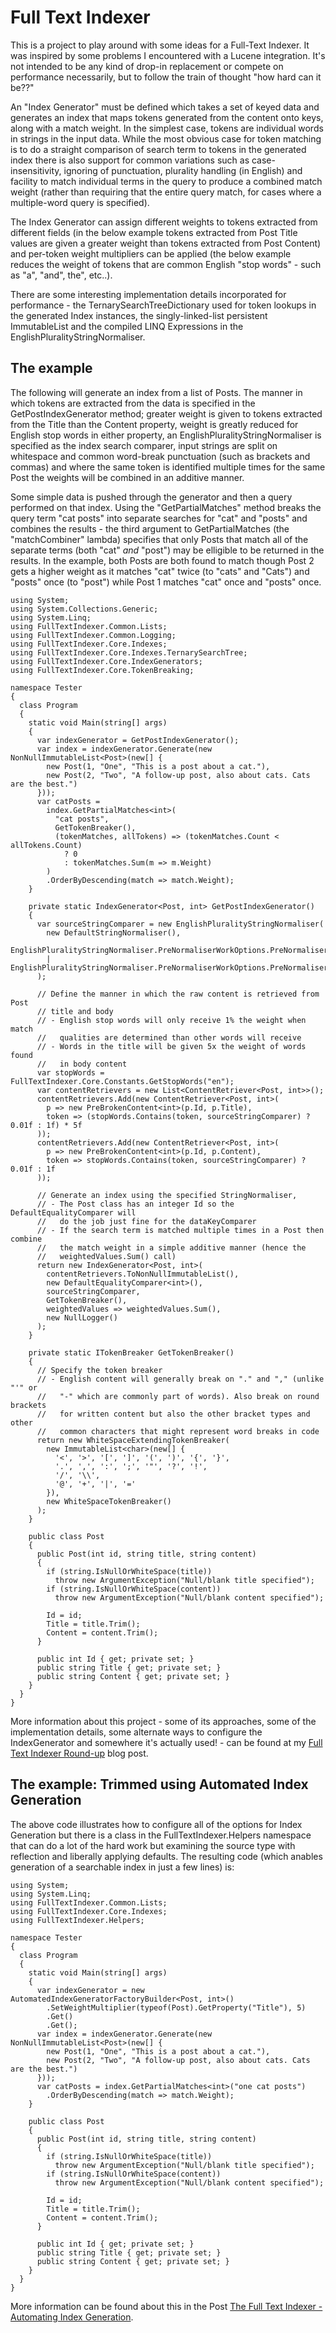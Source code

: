 # Full Text Indexer

This is a project to play around with some ideas for a Full-Text Indexer. It was inspired by some problems I encountered with a Lucene integration. It's not intended to be any kind of drop-in replacement or compete on performance necessarily, but to follow the train of thought "how hard can it be??"

An "Index Generator" must be defined which takes a set of keyed data and generates an index that maps tokens generated from the content onto keys, along with a match weight. In the simplest case, tokens are individual words in strings in the input data. While the most obvious case for token matching is to do a straight comparison of search term to tokens in the generated index there is also support for common variations such as case-insensitivity, ignoring of punctuation, plurality handling (in English) and facility to match individual terms in the query to produce a combined match weight (rather than requiring that the entire query match, for cases where a multiple-word query is specified).

The Index Generator can assign different weights to tokens extracted from different fields (in the below example tokens extracted from Post Title values are given a greater weight than tokens extracted from Post Content) and per-token weight multipliers can be applied (the below example reduces the weight of tokens that are common English "stop words" - such as "a", "and", the", etc..).

There are some interesting implementation details incorporated for performance - the TernarySearchTreeDictionary used for token lookups in the generated Index instances, the singly-linked-list persistent ImmutableList and the compiled LINQ Expressions in the EnglishPluralityStringNormaliser.

## The example

The following will generate an index from a list of Posts. The manner in which tokens are extracted from the data is specified in the GetPostIndexGenerator method; greater weight is given to tokens extracted from the Title than the Content property, weight is greatly reduced for English stop words in either property, an EnglishPluralityStringNormaliser is specified as the index search comparer, input strings are split on whitespace and common word-break punctuation (such as brackets and  commas) and where the same token is identified multiple times for the same Post the weights will be combined in an additive manner.

Some simple data is pushed through the generator and then a query performed on that index. Using the "GetPartialMatches" method breaks the query term "cat posts" into separate searches for "cat" and "posts" and combines the results - the third argument to GetPartialMatches (the "matchCombiner" lambda) specifies that only Posts that match all of the separate terms (both "cat" *and* "post") may be elligible to be returned in the results. In the example, both Posts are both found to match though Post 2 gets a higher weight as it matches "cat" twice (to "cats" and "Cats") and "posts" once (to "post") while Post 1 matches "cat" once and "posts" once.

    using System;
    using System.Collections.Generic;
    using System.Linq;
    using FullTextIndexer.Common.Lists;
    using FullTextIndexer.Common.Logging;
    using FullTextIndexer.Core.Indexes;
    using FullTextIndexer.Core.Indexes.TernarySearchTree;
    using FullTextIndexer.Core.IndexGenerators;
    using FullTextIndexer.Core.TokenBreaking;

    namespace Tester
    {
      class Program
      {
        static void Main(string[] args)
        {
          var indexGenerator = GetPostIndexGenerator();
          var index = indexGenerator.Generate(new NonNullImmutableList<Post>(new[] {
            new Post(1, "One", "This is a post about a cat."),
            new Post(2, "Two", "A follow-up post, also about cats. Cats are the best.")
          }));
          var catPosts =
            index.GetPartialMatches<int>(
              "cat posts",
              GetTokenBreaker(),
              (tokenMatches, allTokens) => (tokenMatches.Count < allTokens.Count)
                ? 0
                : tokenMatches.Sum(m => m.Weight)
            )
            .OrderByDescending(match => match.Weight);
        }

        private static IndexGenerator<Post, int> GetPostIndexGenerator()
        {
          var sourceStringComparer = new EnglishPluralityStringNormaliser(
            new DefaultStringNormaliser(),
            EnglishPluralityStringNormaliser.PreNormaliserWorkOptions.PreNormaliserLowerCases
            | EnglishPluralityStringNormaliser.PreNormaliserWorkOptions.PreNormaliserTrims
          );

          // Define the manner in which the raw content is retrieved from Post
          // title and body
          // - English stop words will only receive 1% the weight when match
          //   qualities are determined than other words will receive
          // - Words in the title will be given 5x the weight of words found
          //   in body content
          var stopWords = FullTextIndexer.Core.Constants.GetStopWords("en");
          var contentRetrievers = new List<ContentRetriever<Post, int>>();
          contentRetrievers.Add(new ContentRetriever<Post, int>(
            p => new PreBrokenContent<int>(p.Id, p.Title),
            token => (stopWords.Contains(token, sourceStringComparer) ? 0.01f : 1f) * 5f
          ));
          contentRetrievers.Add(new ContentRetriever<Post, int>(
            p => new PreBrokenContent<int>(p.Id, p.Content),
            token => stopWords.Contains(token, sourceStringComparer) ? 0.01f : 1f
          ));

          // Generate an index using the specified StringNormaliser, 
          // - The Post class has an integer Id so the DefaultEqualityComparer will
          //   do the job just fine for the dataKeyComparer
          // - If the search term is matched multiple times in a Post then combine
          //   the match weight in a simple additive manner (hence the
          //   weightedValues.Sum() call)
          return new IndexGenerator<Post, int>(
            contentRetrievers.ToNonNullImmutableList(),
            new DefaultEqualityComparer<int>(),
            sourceStringComparer,
            GetTokenBreaker(),
            weightedValues => weightedValues.Sum(),
            new NullLogger()
          );
        }

        private static ITokenBreaker GetTokenBreaker()
        {
          // Specify the token breaker
          // - English content will generally break on "." and "," (unlike "'" or
          //   "-" which are commonly part of words). Also break on round brackets
          //   for written content but also the other bracket types and other
          //   common characters that might represent word breaks in code
          return new WhiteSpaceExtendingTokenBreaker(
            new ImmutableList<char>(new[] {
              '<', '>', '[', ']', '(', ')', '{', '}',
              '.', ',', ':', ';', '"', '?', '!',
              '/', '\\',
              '@', '+', '|', '='
            }),
            new WhiteSpaceTokenBreaker()
          );
        }

        public class Post
        {
          public Post(int id, string title, string content)
          {
            if (string.IsNullOrWhiteSpace(title))
              throw new ArgumentException("Null/blank title specified");
            if (string.IsNullOrWhiteSpace(content))
              throw new ArgumentException("Null/blank content specified");

            Id = id;
            Title = title.Trim();
            Content = content.Trim();
          }

          public int Id { get; private set; }
          public string Title { get; private set; }
          public string Content { get; private set; }
        }
      }
    }
    

More information about this project - some of its approaches, some of the implementation details, some alternate ways to configure the IndexGenerator and somewhere it's actually used! - can be found at my [Full Text Indexer Round-up](http://www.productiverage.com/Read/40) blog post.

## The example: Trimmed using Automated Index Generation

The above code illustrates how to configure all of the options for Index Generation but there is a class in the FullTextIndexer.Helpers namespace that can do a lot of the hard work but examining the source type with reflection and liberally applying defaults. The resulting code (which anables generation of a searchable index in just a few lines) is:

    using System;
    using System.Linq;
    using FullTextIndexer.Common.Lists;
    using FullTextIndexer.Core.Indexes;
    using FullTextIndexer.Helpers;

    namespace Tester
    {
      class Program
      {
        static void Main(string[] args)
        {
          var indexGenerator = new AutomatedIndexGeneratorFactoryBuilder<Post, int>()
            .SetWeightMultiplier(typeof(Post).GetProperty("Title"), 5)
            .Get()
            .Get();
          var index = indexGenerator.Generate(new NonNullImmutableList<Post>(new[] {
            new Post(1, "One", "This is a post about a cat."),
            new Post(2, "Two", "A follow-up post, also about cats. Cats are the best.")
          }));
          var catPosts = index.GetPartialMatches<int>("one cat posts")
            .OrderByDescending(match => match.Weight);
        }

        public class Post
        {
          public Post(int id, string title, string content)
          {
            if (string.IsNullOrWhiteSpace(title))
              throw new ArgumentException("Null/blank title specified");
            if (string.IsNullOrWhiteSpace(content))
              throw new ArgumentException("Null/blank content specified");

            Id = id;
            Title = title.Trim();
            Content = content.Trim();
          }

          public int Id { get; private set; }
          public string Title { get; private set; }
          public string Content { get; private set; }
        }
      }
    }

More information can be found about this in the Post [The Full Text Indexer - Automating Index Generation](http://www.productiverage.com/Read/48).
